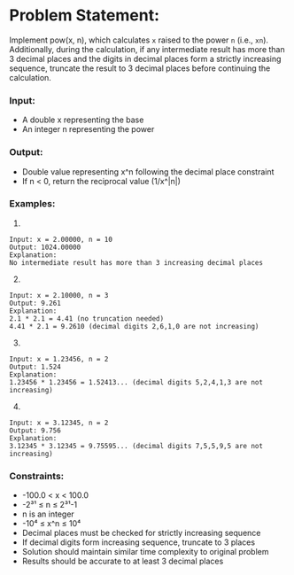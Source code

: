 # Problem Statement:
Implement pow(x, n), which calculates `x` raised to the power `n` (i.e., `xn`). Additionally, during the calculation, if any intermediate result has more than 3 decimal places and the digits in decimal places form a strictly increasing sequence, truncate the result to 3 decimal places before continuing the calculation.

### Input:
- A double x representing the base
- An integer n representing the power

### Output:
- Double value representing x^n following the decimal place constraint
- If n < 0, return the reciprocal value (1/x^|n|)

### Examples:
1)
```
Input: x = 2.00000, n = 10
Output: 1024.00000
Explanation: 
No intermediate result has more than 3 increasing decimal places
```

2)
```
Input: x = 2.10000, n = 3
Output: 9.261
Explanation:
2.1 * 2.1 = 4.41 (no truncation needed)
4.41 * 2.1 = 9.2610 (decimal digits 2,6,1,0 are not increasing)
```

3)
```
Input: x = 1.23456, n = 2
Output: 1.524
Explanation:
1.23456 * 1.23456 = 1.52413... (decimal digits 5,2,4,1,3 are not increasing)
```

4)
```
Input: x = 3.12345, n = 2
Output: 9.756
Explanation:
3.12345 * 3.12345 = 9.75595... (decimal digits 7,5,5,9,5 are not increasing)
```

### Constraints:
- -100.0 < x < 100.0
- -2³¹ ≤ n ≤ 2³¹-1
- n is an integer
- -10⁴ ≤ x^n ≤ 10⁴
- Decimal places must be checked for strictly increasing sequence
- If decimal digits form increasing sequence, truncate to 3 places
- Solution should maintain similar time complexity to original problem
- Results should be accurate to at least 3 decimal places
